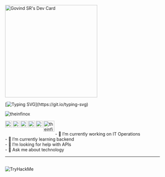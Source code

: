 
<a href="https://app.daily.dev/theinfinox"><img src="https://api.daily.dev/devcards/c83945b395e44d2e9906e1b582f345b8.png?r=47s" width="300" alt="Govind SR's Dev Card"/></a>

[![Typing SVG](https://readme-typing-svg.herokuapp.com?font=Dancing+Script&color=%2394F745&lines=It's+the+theinfinox+here!)](https://git.io/typing-svg)
<p align="left"> <img src="https://komarev.com/ghpvc/?username=theinfinox&label=Views&color=blue&style=plastic" alt="theinfinox" /> </p>

<a href="https://twitter.com/theinfinox">
  <img align="left" alt="theinfinox Twitter" width="22px" src="https://cdn.jsdelivr.net/npm/simple-icons@v3/icons/twitter.svg" />
</a>
<a href="https://linkedin.com/in/theinfinox">
  <img align="left" alt="theinfinox Linkdein" width="22px" src="https://cdn.jsdelivr.net/npm/simple-icons@v3/icons/linkedin.svg" />
</a>
<a href="https://github.com/theinfinox">
  <img align="left" alt="theinfinox Github" width="22px" src="https://cdn.jsdelivr.net/npm/simple-icons@v3/icons/github.svg" />
</a>
<a href="https://t.me/theinfinox">
  <img align="left" alt="theinfinox Telegram" width="22px" src="https://cdn.jsdelivr.net/npm/simple-icons@v3/icons/telegram.svg" />
</a>
<a href="https://instagram.com/theinfinox">
  <img align="left" alt="theinfinox Instagram" width="22px" src="https://cdn.jsdelivr.net/npm/simple-icons@v3/icons/instagram.svg" />
</a>
<a href="https://www.facebook.com/theinfinox.me">
  
 <img align="left" alt="theinfinox Instagram" width="35px" src="https://img.icons8.com/color/48/null/facebook-new.png"/>
  
</a>
<br>
<br>
<!--
**theinfinox/theinfinox** is a ✨ _special_ ✨ repository because its `README.md` (this file) appears on your GitHub profile.
- 📫 How to reach me: ...
- 👯 I’m looking to collaborate on ...
Here are some ideas to get you started:
-->
- 🔭 I’m currently working on IT Operations<br>
- 🌱 I’m currently learning backend<br>
- 🤔 I’m looking for help with APIs<br>
- 💬 Ask me about technology<hr>

<br>
<img src="https://tryhackme-badges.s3.amazonaws.com/theinfinox.png" alt="TryHackMe">

